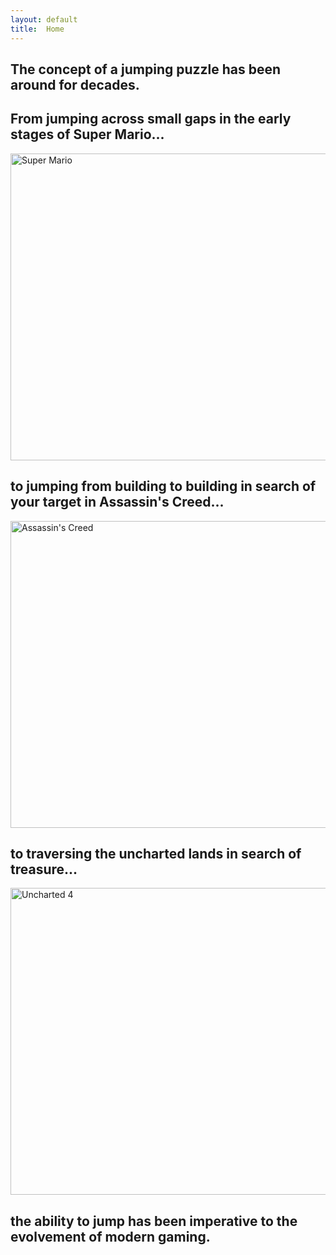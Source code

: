 ```yaml
---
layout: default
title:  Home
---
```

## The concept of a jumping puzzle has been around for decades. 
## From jumping across small gaps in the early stages of Super Mario...

<img src="https://i.ytimg.com/vi/Fn13y0s7hao/maxresdefault.jpg" height="491" width="873" alt="Super Mario">

## to jumping from building to building in search of your target in Assassin's Creed...

<img src="http://www.gamersdecide.com/sites/default/files/authors/u14586/4.jpg" height="491" width="873" alt="Assassin's Creed">

## to traversing the uncharted lands in search of treasure...

<img src="https://cdn3.vox-cdn.com/uploads/chorus_asset/file/6276971/mad-preview-still-06.0.jpg" height="491" width="873" alt="Uncharted 4">

## the ability to jump has been imperative to the evolvement of modern gaming.

[quickref]: https://github.com/mundimark/quickrefs/blob/master/HTML.md
